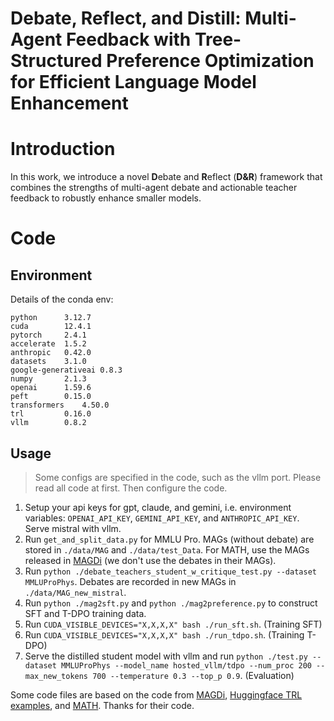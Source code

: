 # Debate, Reflect, and Distill: Multi-Agent Feedback with Tree-Structured Preference Optimization for Efficient Language Model Enhancement

# Introduction
In this work, we introduce a novel **D**ebate and **R**eflect (**D\&R**) framework that combines the strengths of multi-agent debate and actionable teacher feedback to robustly enhance smaller models.

# Code

## Environment
Details of the conda env:
```
python      3.12.7
cuda        12.4.1
pytorch     2.4.1
accelerate  1.5.2
anthropic   0.42.0
datasets    3.1.0
google-generativeai 0.8.3
numpy       2.1.3
openai      1.59.6
peft        0.15.0
transformers    4.50.0
trl         0.16.0
vllm        0.8.2
```

## Usage

>  Some configs are specified in the code, such as the vllm port. Please read all code at first. Then configure the code.

1. Setup your api keys for gpt, claude, and gemini, i.e. environment variables: `OPENAI_API_KEY`, `GEMINI_API_KEY`, and `ANTHROPIC_API_KEY`. Serve mistral with vllm.
2. Run `get_and_split_data.py` for MMLU Pro. MAGs (without debate) are stored in `./data/MAG` and `./data/test_Data`. For MATH, use the MAGs released in [MAGDi](https://github.com/dinobby/MAGDi) (we don't use the debates in their MAGs).
3. Run `python ./debate_teachers_student_w_critique_test.py --dataset MMLUProPhys`. Debates are recorded in new MAGs in `./data/MAG_new_mistral`.
4. Run `python ./mag2sft.py` and `python ./mag2preference.py` to construct SFT and T-DPO training data.
5. Run `CUDA_VISIBLE_DEVICES="X,X,X,X" bash ./run_sft.sh`. (Training SFT)
6. Run `CUDA_VISIBLE_DEVICES="X,X,X,X" bash ./run_tdpo.sh`. (Training T-DPO)
7. Serve the distilled student model with vllm and run `python ./test.py --dataset MMLUProPhys --model_name hosted_vllm/tdpo --num_proc 200 --max_new_tokens 700 --temperature 0.3 --top_p 0.9`. (Evaluation)

Some code files are based on the code from [MAGDi](https://github.com/dinobby/MAGDi), [Huggingface TRL examples](https://github.com/huggingface/trl), and [MATH](https://github.com/hendrycks/math). Thanks for their code.